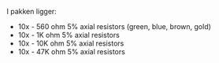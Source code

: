 I pakken ligger:

-   10x - 560 ohm 5% axial resistors (green, blue, brown, gold)
-   10x - 1K ohm 5% axial resistors
-   10x - 10K ohm 5% axial resistors
-   10x - 47K ohm 5% axial resistors